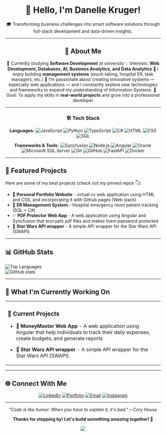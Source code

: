 <div align="center">
  
# 👋 Hello, I'm Danelle Kruger!

🎓 Transforming business challenges into smart software solutions through full-stack development and data-driven insights. 

---

## 🚀 About Me 
  🌟 Currently studying **Software Development** at university
  💡 Interests: **Web Development, Databases, AI, Business Analytics, and Data Analytics**
  🔨 I enjoy building **management systems** (stock-taking, hospital ER, task managers, etc.)
  🚀 I’m passionate about creating innovative systems — especially web applications — and I constantly explore new technologies and frameworks to expand my understanding of Information Systems.
  🎯 Goal: To apply my skills in **real-world projects** and grow into a professional developer
  
</div>

---

<div align="center">
  
### 🛠️ Tech Stack

**Languages:**
![JavaScript](https://img.shields.io/badge/-JavaScript-F7DF1E?style=for-the-badge&logo=javascript&logoColor=black)
![Python](https://img.shields.io/badge/-Python-3776AB?style=for-the-badge&logo=python&logoColor=white)
![TypeScript](https://img.shields.io/badge/-TypeScript-3178C6?style=for-the-badge&logo=typescript&logoColor=white)
![C#](https://img.shields.io/badge/-C%23-239120?style=for-the-badge&logo=c-sharp&logoColor=white)
![HTML](https://img.shields.io/badge/-HTML-E34F26?style=for-the-badge&logo=html5&logoColor=white)
![CSS](https://img.shields.io/badge/-CSS-1572B6?style=for-the-badge&logo=css3&logoColor=white)
![SQL](https://img.shields.io/badge/-SQL-4479A1?style=for-the-badge&logo=mysql&logoColor=white)

**Frameworks & Tools:**
![Syncfusion](https://img.shields.io/badge/-Syncfusion-FF6600?style=for-the-badge&logo=syncfusion&logoColor=white)
![Node.js](https://img.shields.io/badge/-Node.js-339933?style=for-the-badge&logo=node.js&logoColor=white)
![Angular](https://img.shields.io/badge/-Angular-DD0031?style=for-the-badge&logo=angular&logoColor=white)
![Oracle](https://img.shields.io/badge/Oracle-F80000?style=for-the-badge&logo=oracle&logoColor=white)
![Microsoft SQL Server](https://img.shields.io/badge/-MS%20SQL%20Server-CC2927?style=for-the-badge&logo=microsoft-sql-server&logoColor=white)
![Git](https://img.shields.io/badge/Git-F05032?style=for-the-badge&logo=git&logoColor=white)
![GitHub](https://img.shields.io/badge/GitHub-181717?style=for-the-badge&logo=github&logoColor=white)
![FastAPI](https://img.shields.io/badge/-FastAPI-009688?style=for-the-badge&logo=fastapi&logoColor=white)
![Docker](https://img.shields.io/badge/-Docker-2496ED?style=for-the-badge&logo=docker&logoColor=white)

</div>

---

## 📂 Featured Projects  
Here are some of my best projects (check out my pinned repos 👇):  

- 🧾 **Personal Portfolio Website** - virtual cv web application using HTML and CSS, and incorporating it with Github pages (Web stack)
- 🏥 **ER Management System** – Hospital emergency room patient tracking (SQL + C#)  
- ✅ **PDF Protector Web App** - A web application using Angular and Syncfusion that encrypts pdf files and makes them password protected
- 🚀 **Star Wars API wrapper** - A simple API wrapper for the Star Wars API (SWAPI).

---

## 📊 GitHub Stats  
![Top Languages](https://github-readme-stats.vercel.app/api/top-langs/?username=danellekruger&layout=compact&theme=radical)  
![GitHub stats](https://github-readme-stats.vercel.app/api?username=danellekruger&show_icons=true&theme=radical)  

---

## 🔮 What I'm Currently Working On

<table>
  <tr>
    <td valign="top" width="50%">
      
### 🎯 Current Projects
- 💸 **MoneyMaster Web App** - A web application using Angular that help individuals to track their daily expenses, create budgets, and generate reports
- 🚀 **Star Wars API wrapper** - A simple API wrapper for the Star Wars API (SWAPI).

      
    </td>
  </tr>
</table>

---

## 🌐 Connect With Me

<div align="center">
  
[![LinkedIn](https://img.shields.io/badge/-LinkedIn-0077B5?style=for-the-badge&logo=linkedin&logoColor=white)](https://www.linkedin.com/in/danelle-kruger/)
[![Portfolio](https://img.shields.io/badge/-Portfolio-FF5722?style=for-the-badge&logo=google-chrome&logoColor=white)](https://danellekruger.github.io/DKruger-Virtual-CV/)
[![Email](https://img.shields.io/badge/-Email-D14836?style=for-the-badge&logo=gmail&logoColor=white)](mailto:kruger.danelle2829@gmail.com)
[![Instagram](https://img.shields.io/badge/-Instagram-E4405F?style=for-the-badge&logo=instagram&logoColor=white)](https://www.instagram.com/_danelle.kruger_/)

</div>

---

<div align="center">

*"Code is like humor. When you have to explain it, it's bad." – Cory House*

**Thanks for stopping by! Let's build something amazing together! 🚀**

</div>

<div align="center">
  <img src="https://capsule-render.vercel.app/api?type=waving&color=gradient&height=60&section=footer"/>
</div>
